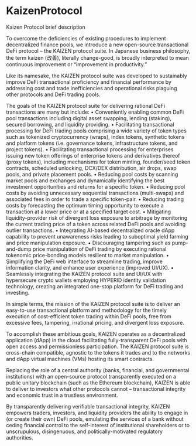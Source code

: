 # KaizenProtocol
Kaizen Protocol brief description

To overcome the deficiencies of existing procedures to implement decentralized finance pools, we
introduce a new open-source transactional DeFi protocol – the KAIZEN protocol suite. In Japanese
business philosophy, the term kaizen (改善), literally change-good, is broadly interpreted to mean
continuous improvement or “improvement in productivity.”

Like its namesake, the KAIZEN protocol suite was developed to sustainably improve DeFi
transactional proficiency and financial performance by addressing cost and trade inefficiencies and
operational risks plaguing other protocols and DeFi trading pools.

The goals of the KAIZEN protocol suite for delivering rational DeFi transactions are many but include:
• Conveniently enabling common DeFi pool transactions including digital asset swapping,
lending (staking), secured borrowing, and liquidity providing.
• Facilitating transactional processing for DeFi trading pools comprising a wide variety of
token types such as tokenized cryptocurrency (wraps), index tokens, synthetic tokens and
platform tokens (i.e. governance tokens, infrastructure tokens, and project tokens).
• Facilitating transactional processing for enterprises issuing new token offerings of
enterprise tokens and derivatives thereof (proxy tokens), including mechanisms for token
minting, founder/seed token contracts, scheduled unlocking, DCX/DEX distribution, air
drops, swap pools, and private placement pools.
• Reducing pool costs by scanning market pools and exchanges and dynamically identifying
the best investment opportunities and returns for a specific token.
• Reducing pool costs by avoiding unnecessary sequential transactions (multi-swaps) and
associated fees in order to trade a specific token-pair.
• Reducing trading costs by forecasting the optimum timing opportunity to execute a
transaction at a lower price or at a specified target cost.
• Mitigating liquidity-provider risk of divergent loss exposure to arbitrage by monitoring the
current trading price of a token across related DeFi pools and avoiding outlier transactions.
• Integrating AI-based decentralized oracle dApp capability to prevent unawareness risks
leading to suboptimal yield farming and price manipulation exposure.
• Discouraging tampering such as pump-and-dump price manipulation of DeFi trading by
executing rational tokenomic price-bonding models resilient to market manipulation.
• Simplifying the DeFi web interface to streamline trading, improve information clarity, and
enhance user experience (improved UI/UX).
• Seamlessly integrating the KAIZEN protocol suite and UI/UX with hypersecure crypto
wallets employing HYPERID identity validation technology, creating an integrated one-stop
platform for DeFi trading and investing.

In simple terms, the mission of the KAIZEN protocol suite is to deliver an easy-to-use transactional
platform and methodology for the timely execution of cost-efficient token trading within DeFi
pools, free from excessive fees, tampering, irrational pricing, and divergent loss exposure.

To accomplish these ambitious goals, KAIZEN operates as a decentralized application (dApp) in
the cloud facilitating fully-transparent DeFi pools with open access and permissionless
participation. The KAIZEN protocol suite is cross-chain compatible, agnostic to the tokens it trades
and to the networks and dApp virtual machines (VMs) hosting its smart contracts.

Replacing the role of a central authority (banks, financial, and governmental institutions) with an
open-source protocol transparently executed on a public unitary blockchain (such as the Ethereum
blockchain), KAIZEN is able to deliver to investors what other protocols cannot – transactional
integrity and economic trust in a trustless environment.

By transparently delivering verifiable transactional integrity, KAIZEN empowers traders, investors,
and liquidity providers the ability to engage in (or create their own) DeFi pools, emulating the
services of a bank without ceding financial control to the self-interest of institutional shareholders
or to unscrupulous, disingenuous, and politically-motivated regulatory authorities.
